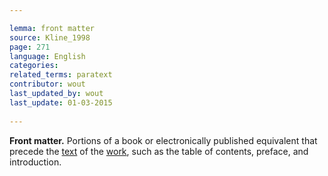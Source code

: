 ```yaml
---

lemma: front matter
source: Kline_1998
page: 271 
language: English
categories: 
related_terms: paratext
contributor: wout
last_updated_by: wout
last_update: 01-03-2015
        
---
```


**Front matter.** Portions of a book or electronically published equivalent that precede the [text](text.html) of the [work](work.html), such as the table of contents, preface, and introduction.

